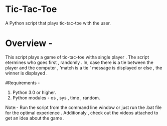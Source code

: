 # Tic-Tac-Toe
A  Python script that plays tic-tac-toe with the user.

# Overview -
This script plays a game of tic-tac-toe witha single player . The script etermines who goes first , randomly . In, case there is a tie between the player and the computer , 'match is a tie ' message is displayed or else , the winner is displayed .

#Requirements - 
1. Python 3.0 or higher.
2. Python modules - os , sys , time , random.

Note:- Run the script from the command line window or just run the .bat file for the optimal experience . Additionaly , check out the videos attached to get an idea about the game .
